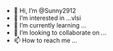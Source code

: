 - 👋 Hi, I’m @Sunny2912
- 👀 I’m interested in ...vlsi
- 🌱 I’m currently learning ...
- 💞️ I’m looking to collaborate on ...
- 📫 How to reach me ...

<!---
Sunny2912/Sunny2912 is a ✨ special ✨ repository because its `README.md` (this file) appears on your GitHub profile.
You can click the Preview link to take a look at your changes.
--->
